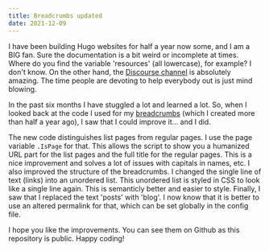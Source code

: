 ```yaml
---
title: Breadcrumbs updated
date: 2021-12-09
---
```


I have been building Hugo websites for half a year now some, and I am a BIG fan. Sure the documentation is a bit weird or incomplete at times. Where do you find the variable 'resources' (all lowercase), for example? I don't know. On the other hand, the [Discourse channel](https://discourse.gohugo.io/) is absolutely amazing. The time people are devoting to help everybody out is just mind blowing. 

In the past six months I have stuggled a lot and learned a lot. So, when I looked back at the code I used for my [breadcrumbs](/add-ons/breadcrumbs/) (which I created more than half a year ago), I saw that I could improve it... and I did. 

The new code distinguishes list pages from regular pages. I use the page variable `.IsPage` for that. This allows the script to show you a humanized URL part for the list pages and the full title for the regular pages. This is a nice improvement and solves a lot of issues with capitals in names, etc. I also improved the structure of the breadcrumbs. I changed the single line of text (links) into an unordered list. This unordered list is styled in CSS to look like a single line again. This is semanticly better and easier to style. Finally, I saw that I replaced the text 'posts' with 'blog'. I now know that it is better to use an altered permalink for that, which can be set globally in the config file.

I hope you like the improvements. You can see them on Github as this repository is public. Happy coding!